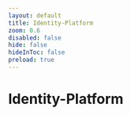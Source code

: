 ```yaml
---
layout: default 
title: Identity-Platform  
zoom: 0.6   
disabled: false 
hide: false 
hideInToc: false    
preload: true   
---
```



# Identity-Platform   
